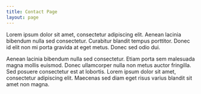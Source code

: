 ```yaml
---
title: Contact Page
layout: page
---
```


Lorem ipsum dolor sit amet, consectetur adipiscing elit. Aenean lacinia bibendum nulla sed consectetur. Curabitur blandit tempus porttitor. Donec id elit non mi porta gravida at eget metus. Donec sed odio dui.

Aenean lacinia bibendum nulla sed consectetur. Etiam porta sem malesuada magna mollis euismod. Donec ullamcorper nulla non metus auctor fringilla. Sed posuere consectetur est at lobortis. Lorem ipsum dolor sit amet, consectetur adipiscing elit. Maecenas sed diam eget risus varius blandit sit amet non magna.
